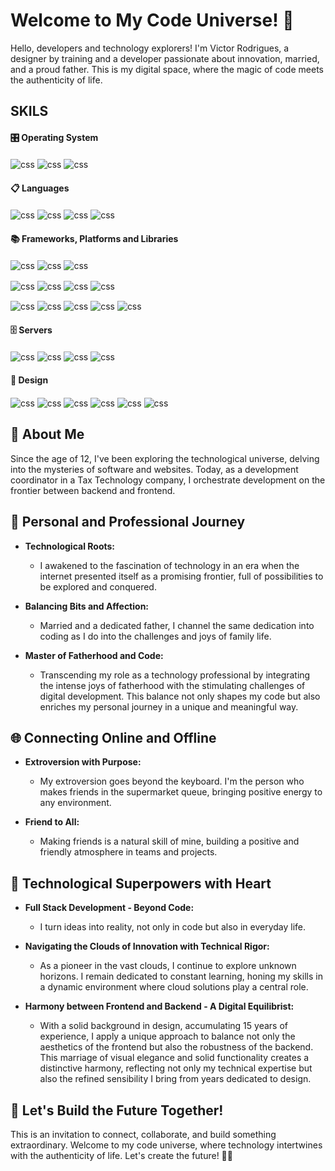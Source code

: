 # Welcome to My Code Universe! 🌌

Hello, developers and technology explorers! I'm Victor Rodrigues, a designer by training and a developer passionate about innovation, married, and a proud father. This is my digital space, where the magic of code meets the authenticity of life.

## SKILS
#### 🎛️ Operating System
<div style="display: inline_block">
  <img align="center" alt="css" src="https://img.shields.io/badge/Linux-FCC624?style=for-the-badge&logo=linux&logoColor=black" />
  <img align="center" alt="css" src="https://img.shields.io/badge/mac%20os-000000?style=for-the-badge&logo=apple&logoColor=white" />
  <img align="center" alt="css" src="https://img.shields.io/badge/Windows-0078D6?style=for-the-badge&logo=windows&logoColor=white" />
</div>

#### 📋 Languages
<div style="display: inline_block">
  <img align="center" alt="css" src="https://img.shields.io/badge/javascript-%23323330.svg?style=for-the-badge&logo=javascript&logoColor=%23F7DF1E" />
  <img align="center" alt="css" src="https://img.shields.io/badge/typescript-%23007ACC.svg?style=for-the-badge&logo=typescript&logoColor=white" />
  <img align="center" alt="css" src="https://img.shields.io/badge/python-3670A0?style=for-the-badge&logo=python&logoColor=ffdd54" />
  <img align="center" alt="css" src="https://img.shields.io/badge/shell_script-%23121011.svg?style=for-the-badge&logo=gnu-bash&logoColor=white" />
</div>

#### 📚 Frameworks, Platforms and Libraries
<div style="display: inline_block">
  <img align="center" alt="css" src="https://img.shields.io/badge/react-%2320232a.svg?style=for-the-badge&logo=react&logoColor=%2361DAFB" />
  <img align="center" alt="css" src="https://img.shields.io/badge/Next-black?style=for-the-badge&logo=next.js&logoColor=white" />
  <img align="center" alt="css" src="https://img.shields.io/badge/react_native-%2320232a.svg?style=for-the-badge&logo=react&logoColor=%2361DAFB" />
</div>
<p/>
<div style="display: inline_block;">
  <img align="center" alt="css" src="https://img.shields.io/badge/NPM-%23CB3837.svg?style=for-the-badge&logo=npm&logoColor=white" />
  <img align="center" alt="css" src="https://img.shields.io/badge/redux-%23593d88.svg?style=for-the-badge&logo=redux&logoColor=white" />
  <img align="center" alt="css" src="https://img.shields.io/badge/nestjs-%23E0234E.svg?style=for-the-badge&logo=nestjs&logoColor=white" />
  <img align="center" alt="css" src="https://img.shields.io/badge/node.js-6DA55F?style=for-the-badge&logo=node.js&logoColor=white" />
</div>
<p/>
<div style="display: inline_block">
  <img align="center" alt="css" src="https://img.shields.io/badge/styled--components-DB7093?style=for-the-badge&logo=styled-components&logoColor=white" />
  <img align="center" alt="css" src="https://img.shields.io/badge/tailwindcss-%2338B2AC.svg?style=for-the-badge&logo=tailwind-css&logoColor=white" />
  <img align="center" alt="css" src="https://img.shields.io/badge/MUI-%230081CB.svg?style=for-the-badge&logo=mui&logoColor=white" />
  <img align="center" alt="css" src="https://img.shields.io/badge/-AntDesign-%230170FE?style=for-the-badge&logo=ant-design&logoColor=white" />
  <img align="center" alt="css" src="https://img.shields.io/badge/bootstrap-%238511FA.svg?style=for-the-badge&logo=bootstrap&logoColor=white" />
</div>

#### 🗄️ Servers
<div style="display: inline_block">
  <img align="center" alt="css" src="https://img.shields.io/badge/nginx-%23009639.svg?style=for-the-badge&logo=nginx&logoColor=white" />
  <img align="center" alt="css" src="https://img.shields.io/badge/apache-%23D42029.svg?style=for-the-badge&logo=apache&logoColor=white" />
  <img align="center" alt="css" src="https://img.shields.io/badge/jenkins-%232C5263.svg?style=for-the-badge&logo=jenkins&logoColor=white" />
  <img align="center" alt="css" src="https://img.shields.io/badge/gunicorn-%298729.svg?style=for-the-badge&logo=gunicorn&logoColor=white" />
</div>


#### 🎨 Design
<div style="display: inline_block">
  <img align="center" alt="css" src="https://img.shields.io/badge/adobe%20photoshop-%2331A8FF.svg?style=for-the-badge&logo=adobe%20photoshop&logoColor=white" />
  <img align="center" alt="css" src="https://img.shields.io/badge/adobe%20illustrator-%23FF9A00.svg?style=for-the-badge&logo=adobe%20illustrator&logoColor=white" />
  <img align="center" alt="css" src="https://img.shields.io/badge/Adobe%20XD-470137?style=for-the-badge&logo=Adobe%20XD&logoColor=#FF61F6" />
  <img align="center" alt="css" src="https://img.shields.io/badge/Adobe%20After%20Effects-9999FF.svg?style=for-the-badge&logo=Adobe%20After%20Effects&logoColor=white" />
  <img align="center" alt="css" src="https://img.shields.io/badge/figma-%23F24E1E.svg?style=for-the-badge&logo=figma&logoColor=white" />
  <img align="center" alt="css" src="https://img.shields.io/badge/Canva-%2300C4CC.svg?style=for-the-badge&logo=Canva&logoColor=white" />
</div>

## 🚀 About Me

Since the age of 12, I've been exploring the technological universe, delving into the mysteries of software and websites. Today, as a development coordinator in a Tax Technology company, I orchestrate development on the frontier between backend and frontend.

## 💖 Personal and Professional Journey

- **Technological Roots:**
  - I awakened to the fascination of technology in an era when the internet presented itself as a promising frontier, full of possibilities to be explored and conquered.

- **Balancing Bits and Affection:**
  - Married and a dedicated father, I channel the same dedication into coding as I do into the challenges and joys of family life.

- **Master of Fatherhood and Code:**
  - Transcending my role as a technology professional by integrating the intense joys of fatherhood with the stimulating challenges of digital development. This balance not only shapes my code but also enriches my personal journey in a unique and meaningful way.

## 🌐 Connecting Online and Offline

- **Extroversion with Purpose:**
  - My extroversion goes beyond the keyboard. I'm the person who makes friends in the supermarket queue, bringing positive energy to any environment.

- **Friend to All:**
  - Making friends is a natural skill of mine, building a positive and friendly atmosphere in teams and projects.

## 🚀 Technological Superpowers with Heart

- **Full Stack Development - Beyond Code:**
  - I turn ideas into reality, not only in code but also in everyday life.

- **Navigating the Clouds of Innovation with Technical Rigor:**
  - As a pioneer in the vast clouds, I continue to explore unknown horizons. I remain dedicated to constant learning, honing my skills in a dynamic environment where cloud solutions play a central role.

- **Harmony between Frontend and Backend - A Digital Equilibrist:**
  - With a solid background in design, accumulating 15 years of experience, I apply a unique approach to balance not only the aesthetics of the frontend but also the robustness of the backend. This marriage of visual elegance and solid functionality creates a distinctive harmony, reflecting not only my technical expertise but also the refined sensibility I bring from years dedicated to design.

## 🌟 Let's Build the Future Together!

This is an invitation to connect, collaborate, and build something extraordinary. Welcome to my code universe, where technology intertwines with the authenticity of life. Let's create the future! 🚀✨
